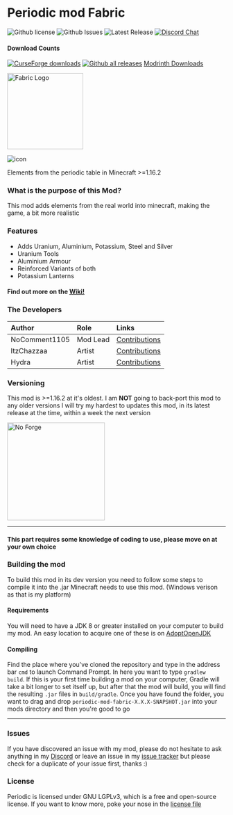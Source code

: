 # Periodic mod Fabric
![Github license](https://img.shields.io/github/license/NoComment1105/periodic-mod-fabric.svg?label=License)
![Github Issues](https://img.shields.io/github/issues/NoComment1105/periodic-mod-fabric.svg?label=Issues)
![Latest Release](https://img.shields.io/github/v/release/NoComment1105/periodic-mod-fabric?label=Latest%20Release)
[![Discord Chat](https://img.shields.io/badge/Chat%20on-Discord-7289DA)](https://discord.gg/28N2Eeq2tT)
#### Download Counts
[![CurseForge downloads](http://cf.way2muchnoise.eu/full_470001_downloads.svg)](https://www.curseforge.com/minecraft/mc-mods/periodic)
[![Github all releases](https://img.shields.io/github/downloads/NoComment1105/periodic-mod-fabric/total.svg?label=Downloads%20From%20GH)](https://GitHub.com/NoComment1105/periodic-mod-fabric/releases/)
[Modrinth Downloads](https://modrinth.com/mod/periodic-mod-fabric)

<a href="https://www.modrinth.com/mod/fabric-api" rel="nofollow"><img src="https://i.imgur.com/Ol1Tcf8.png" alt="Fabric Logo" width="175"></a>

![icon](https://user-images.githubusercontent.com/67918617/114305880-e376fb00-9ad1-11eb-8570-781b69107165.png)


Elements from the periodic table in Minecraft >=1.16.2


### What is the purpose of this Mod?
This mod adds elements from the real world into minecraft, making the game, a bit more realistic

### Features
* Adds Uranium, Aluminium, Potassium, Steel and Silver
* Uranium Tools
* Aluminium Armour
* Reinforced Variants of both
* Potassium Lanterns

#### Find out more on the [Wiki!](https://github.com/NoComment1105/periodic-mod-fabric/wiki#welcome-to-the-periodic-wiki)

### The Developers

| Author   | Role   | Links   |
|:---------|:-------|:--------|
| NoComment1105 | Mod Lead | [Contributions](https://github.com/NoComment1105/periodic-mod-fabric/commits?author=NoComment1105) |
| ItzChazzaa | Artist | [Contributions](https://github.com/NoComment1105/periodic-mod-fabric/commits?author=ItzChazzaa) |
| Hydra | Artist | [Contributions](https://www.github.com/NoComment1105/periodic-mod-fabric/commits?author=SerumHydra) |

### Versioning
This mod is >=1.16.2 at it's oldest. I am **NOT** going to back-port this mod to any older versions
I will try my hardest to updates this mod, in its latest release at the time, within a week the next version

<img src="https://user-images.githubusercontent.com/67918617/115963692-69eefc00-a518-11eb-9a4b-28196a8ea004.png" alt="No Forge" width="225"></a>


----
#### This part requires some knowledge of coding to use, please move on at your own choice
### Building the mod
To build this mod in its dev version you need to follow some steps to compile it into the .jar Minecraft needs to use this mod. (Windows verison as that is my platform)

#### Requirements
You will need to have a JDK 8 or greater installed on your computer to build my mod. An easy location to acquire one of these is on [AdoptOpenJDK](https://adoptopenjdk.net)

#### Compiling
Find the place where you've cloned the repository and type in the address bar `cmd` to launch Command Prompt. In here you want to type `gradlew build`. If this is your first time building a mod on your computer, Gradle will take a bit longer to set itself up, but after that the mod will build, you will find the resulting `.jar` files in `build/gradle`. Once you have found the folder, you want to drag and drop `periodic-mod-fabric-X.X.X-SNAPSHOT.jar` into your mods directory and then you're good to go

----

### Issues
If you have discovered an issue with my mod, please do not hesitate to ask anything in my [Discord](https://discord.gg/28N2Eeq2tT) or leave an issue in my [issue tracker](https://www.github.com/NoComment1105/periodic-mod-fabric/issues) but please check for a duplicate of your issue first, thanks :)

### License
Periodic is licensed under GNU LGPLv3, which is a free and open-source license. If you want to know more, poke your nose in the [license file](https://github.com/NoComment1105/periodic-mod-fabric/blob/1.16.x/main/LICENSE)
